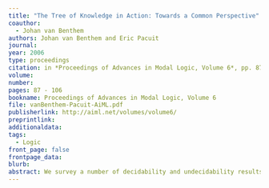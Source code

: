 ```yaml
---
title: "The Tree of Knowledge in Action: Towards a Common Perspective"
coauthor: 
  - Johan van Benthem
authors: Johan van Benthem and Eric Pacuit
journal: 
year: 2006
type: proceedings
citation: in *Proceedings of Advances in Modal Logic, Volume 6*, pp. 87 - 106
volume:
number:
pages: 87 - 106
bookname: Proceedings of Advances in Modal Logic, Volume 6
file: vanBenthem-Pacuit-AiML.pdf
publisherlink: http://aiml.net/volumes/volume6/
preprintlink:
additionaldata:
tags: 
  - Logic
front_page: false
frontpage_data:  
blurb: 
abstract: We survey a number of decidability and undecidability results concerning epistemic temporal logic. The goal is to provide a general picture which will facilitate the 'sharing of ideas' from a number of different areas concerned with modeling agents in interactive social situations.
---
```

    
